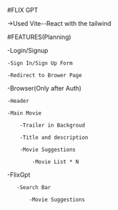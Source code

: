 #FLIX GPT

->Used Vite--React with the tailwind


#FEATURES(Planning)

-Login/Signup
   
    -Sign In/Sign Up Form
    
    -Redirect to Brower Page

-Browser(Only after Auth)

    -Header
    
    -Main Movie 
    
        -Trailer in Backgroud
       
        -Title and description
       
        -Movie Suggestions
          
            -Movie List * N
-FlixGpt 
       
       -Search Bar
       
           -Movie Suggestions
